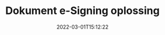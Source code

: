 ---
############################# Static ############################
layout: "product"
date: 2022-03-01T15:12:22
draft: false
#operation: 
#signaturetype: 
#fileformat: 
#productName: Java
lang: af
#productCode: java
#otherformats: 
#breadcrumb: Put  signature on  for Java
product: "Signature"
product_tag: "signature"

############################# Head ############################
head_title: "C# .NET, Java, Node.js Digital Signature Apps"
head_description: "Integreer e-handtekeninge in .NET, Java of Node.js toepassings met GroupDocs.Signature. Teken gewilde besigheidsdokumentformate."

############################# Header ############################
title: "Dokument e-Signing oplossing"
description: "Teken digitale dokumente en beelde op enige platform deur ons buigsame API's en toepassingsgebaseerde oplossings vir programmeerders en eindgebruikers te gebruik."

############################# APIs ###############################
apis:
  enable: true

  api:
    # api loop
    - title: "GroupDocs.Signature High Code API's sluit in"
      link: "/signature/"
      label: "Bekyk alle hoë kode API's"
      api_product:
        # api_product loop
        - link: "/signature/net/"
          img_alt: "GroupDocs.Signature for .NET"
          image: "/border/groupdocs-signature-net.svg"
          product: "GroupDocs.Signature for"
          platform: ".NET"
          content: "Native .NET API om gewildste digitale handtekeningtipes by Microsoft Office, PDF, beelde en verskeie ander formate in .NET-toepassings by te voeg, te soek en te verifieer."

        # api_product loop
        - link: "/signature/java/"
          img_alt: "GroupDocs.Signature for Java"
          image: "/border/groupdocs-signature-java.svg"
          product: "GroupDocs.Signature for"
          platform: "Java"
          content: "Bemagtig Java-toepassings met eSignature-vermoëns om 'n wye reeks dokumente en beelde digitaal te onderteken op enige bedryfstelsel met JDK geïnstalleer."

        # api_product loop
        - link: "/signature/nodejs-java/"
          img_alt: "GroupDocs.Signature for Node.js via Java"
          image: "/border/groupdocs-signature-nodejs-java.svg"
          product: "GroupDocs.Signature for"
          platform: "Node.js"
          content: "Ons Node.js-oplossing brei jou besigheidstoepassings uit met digitale ondertekening. Plaas maklik elektroniese handtekeninge op gewilde dokumente en beeldformate."

    # api loop
    - title: "GroupDocs.Signature Lae Kode API's sluit in"
      link: "https://products.groupdocs.cloud/signature"
      label: "Bekyk alle lae kode API's"
      api_product:
        # api_product loop
        - link: "https://products.groupdocs.cloud/signature/curl"
          img_alt: "GroupDocs.Signature Cloud for cURL"
          image: "https://www.groupdocs.cloud/templates/groupdocscloud/images/sdk/272x272/groupdocs_signature-for-curl.png"
          product: "GroupDocs.Signature"
          platform: "Cloud for cURL"
          content: "Werk met cURL RESTful document signature API om verskillende handtekeningtipes in alle gewilde dokumentformate by te voeg en te manipuleer, insluitend PDF, Word, Excel en beelde."

        # api_product loop
        - link: "https://products.groupdocs.cloud/signature/net"
          img_alt: "GroupDocs.Signature Cloud SDK for .NET"
          image: "https://www.groupdocs.cloud/templates/groupdocscloud/images/sdk/272x272/groupdocs_signature-for-net.png"
          product: "GroupDocs.Signature"
          platform: "Cloud SDK for .NET"
          content: "Gebruik e-handtekening RESTful API maklik met .NET SDK om digitale handtekening in 'n aantal dokumentformate binne .NET-toepassings te bestuur."

        # api_product loop
        - link: "https://products.groupdocs.cloud/signature/java"
          img_alt: "GroupDocs.Signature Cloud SDK for Java"
          image: "https://www.groupdocs.cloud/templates/groupdocscloud/images/sdk/272x272/groupdocs_signature-for-java.png"
          product: "GroupDocs.Signature"
          platform: "Cloud SDK for Java"
          content: "Implementeer gevorderde dokumentondertekeningkenmerke in jou java-toepassings met spesiaal ontwerpte dokumenthandtekening-SDK vir Java."

    # api loop
    - title: "GroupDocs.Signature Geen kode-toepassings sluit in nie"
      link: "https://products.groupdocs.app/signature"
      label: "Bekyk Alle No Code Apps"
      api_product:
        # api_product loop
        - link: "https://products.groupdocs.app/signature/total"
          img_alt: "GroupDocs.Signature Total"
          image: "https://www.aspose.cloud/templates/asposeapp/images/products/logo/aspose_signature-app.png"
          product: "GroupDocs.Signature"
          platform: "Total"
          content: "Teken Microsoft Word-, Excel-, PowerPoint-, Visio- en PDF-lêers met teks, beeld, strepieskode of QR-kode."

        # api_product loop
        - link: "https://products.groupdocs.app/signature/docx"
          img_alt: "GroupDocs.Signature DOCX"
          image: "https://www.aspose.cloud/templates/groupdocsapp/images/products/logo/groupdocs_words-app.png"
          product: "GroupDocs.Signature"
          platform: "DOCX"
          content: "Teken Word-dokumente digitaal aanlyn direk vanaf jou blaaier gratis."

        # api_product loop
        - link: "https://products.groupdocs.app/signature/pdf"
          img_alt: "GroupDocs.Signature PDF"
          image: "https://www.aspose.cloud/templates/groupdocsapp/images/products/logo/groupdocs_pdf-app.png"
          product: "GroupDocs.Signature"
          platform: "PDF"
          content: "e-Sign PDF-lêers met teks, beeld of strepieskode van binne enige webblaaier."

############################# Back to top ###############################
back_to_top:
  enable: true
---